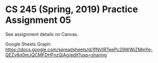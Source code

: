 # CS 245 (Spring, 2019) Practice Assignment 05

See assignment details on Canvas.

Google Sheets Graph: https://docs.google.com/spreadsheets/d/1fNVIRTeePc29WWrZMmYe-QEZv8q0mJQCMFDHFnzQiAg/edit?usp=sharing
